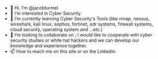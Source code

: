 - 👋 Hi, I’m @jacobturmel
- 👀 I’m interested in Cyber Security.
- 🌱 I’m currently learning Cyber Security's Tools (like nmap, nessus, wireshark, kali linux, sophos, fortinet, edr systems, firewall systems, cloud security, operating system and ...etc.)
- 💞️ I’m looking to collaborate on ; I would like to cooperate with cyber security studies or white hat hackers and we can develop our knowledge and experience together. 
- 📫 How to reach me on this site or on the Linkedin. 
<!---
jacobturmel/jacobturmel is a ✨ special ✨ repository because its `README.md` (this file) appears on your GitHub profile.
You can click the Preview link to take a look at your changes.
--->
